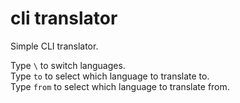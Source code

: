 # cli translator

Simple CLI translator.


Type ```\``` to switch languages.\
Type ```to``` to select which language to translate to.\
Type ```from``` to select which language to translate from.